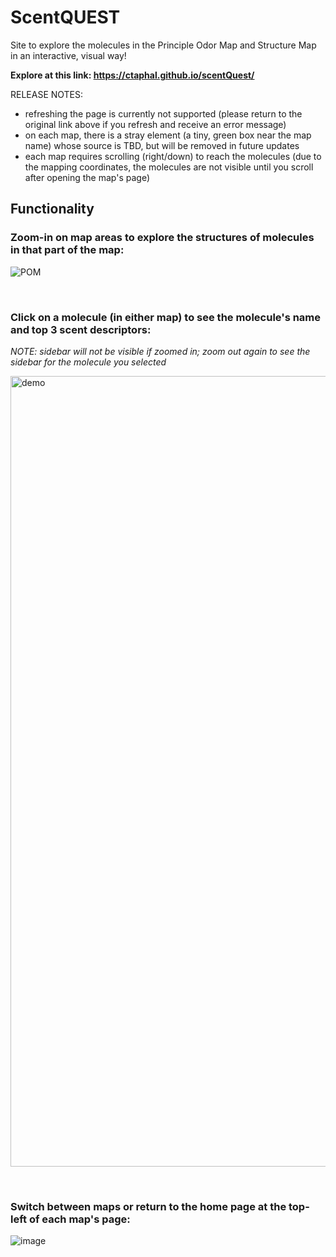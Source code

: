 # ScentQUEST
Site to explore the molecules in the Principle Odor Map and Structure Map in an interactive, visual way!

**Explore at this link: https://ctaphal.github.io/scentQuest/**

RELEASE NOTES:
- refreshing the page is currently not supported (please return to the original link above if you refresh and receive an error message)
- on each map, there is a stray element (a tiny, green box near the map name) whose source is TBD, but will be removed in future updates
- each map requires scrolling (right/down) to reach the molecules (due to the mapping coordinates, the molecules are not visible until you scroll after opening the map's page)

## Functionality
### Zoom-in on map areas to explore the structures of molecules in that part of the map:

![POM](https://github.com/ctaphal/scentQuest/assets/67525176/05436443-1f51-43b2-af71-33a97baefa07)

&nbsp;&nbsp;

### Click on a molecule (in either map) to see the molecule's name and top 3 scent descriptors:

*NOTE: sidebar will not be visible if zoomed in; zoom out again to see the sidebar for the molecule you selected*

<img width="1265" alt="demo" src="https://github.com/ctaphal/scentQuest/assets/67525176/77300d52-cc36-454a-8990-00656f72bed6">

&nbsp;&nbsp;

### Switch between maps or return to the home page at the top-left of each map's page: 

![image](https://github.com/ctaphal/scentQuest/assets/67525176/eab893d2-6dfb-46d9-93ab-8bab000bdfa6)

